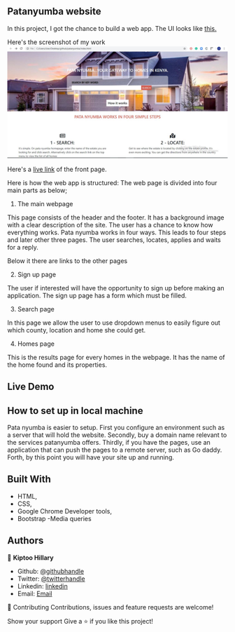 ## Patanyumba website

In this project, I got the chance to build a web app. The UI looks like <a href="https://www.behance.net/gallery/25563385/PatashuleKE">this.</a>

Here's the screenshot of my work
![Screenshot](./img/patanyumba.JPG "patanyumba")

Here's a <a href="https://raw.githack.com/imhilla/patanyumba/home-page/index.html">live link</a> of the front page.

Here is how the web app is structured:
The web page is divided into four main parts as below;

1. The main webpage

This page consists of the header and the footer. It has a background image with a clear description of the site. The user has a chance to know how everything works. Pata nyumba works in four ways. This leads to four steps and later other three pages. The user searches, locates, applies and waits for a reply.

Below it there are links to the other pages

2. Sign up page

The user if interested will have the opportunity to sign up before making an application. The sign up page has a form which must be filled.

3. Search page

In this page we allow the user to use dropdown menus to easily figure out which county, location and home she could get.

4. Homes page

This is the results page for every homes in the webpage. It has the name of the home found and its properties.

## Live Demo

## How to set up in local machine

Pata nyumba is easier to setup. First you configure an environment such as a server that will hold the website. Secondly, buy a domain name relevant to the services patanyumba offers. Thirdly, if you have the pages, use an application that can push the pages to a remote server, such as Go daddy. Forth, by this point you will have your site up and running.

## Built With

- HTML,
- CSS,
- Google Chrome Developer tools,
- Bootstrap
  -Media queries

## Authors

👤 **Kiptoo Hillary**

- Github: [@githubhandle](https://github.com/imhilla)
- Twitter: [@twitterhandle](https://twitter.com/hillarykiptoo_)
- Linkedin: [linkedin]()
- Email: [Email](hillaryodhiambo282@gmail.com)

🤝 Contributing
Contributions, issues and feature requests are welcome!

Show your support
Give a ⭐️ if you like this project!
